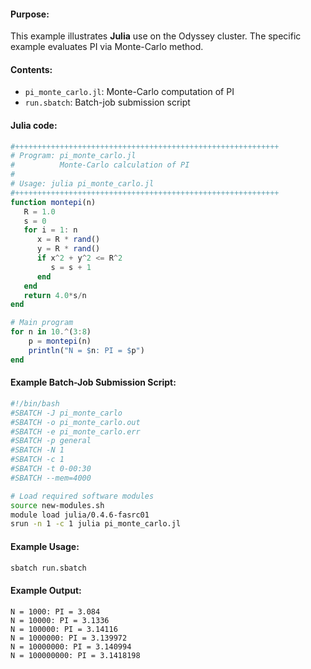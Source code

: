#### Purpose:

This example illustrates **Julia** use on the Odyssey cluster. The specific example evaluates PI via Monte-Carlo method.

#### Contents:

* <code>pi\_monte\_carlo.jl</code>: Monte-Carlo computation of PI
* <code>run.sbatch</code>: Batch-job submission script

#### Julia code:

```julia
#+++++++++++++++++++++++++++++++++++++++++++++++++++++++++++
# Program: pi_monte_carlo.jl
#          Monte-Carlo calculation of PI
#
# Usage: julia pi_monte_carlo.jl
#+++++++++++++++++++++++++++++++++++++++++++++++++++++++++++
function montepi(n)
   R = 1.0
   s = 0
   for i = 1: n
      x = R * rand()
      y = R * rand()
      if x^2 + y^2 <= R^2
         s = s + 1
      end
   end
   return 4.0*s/n
end

# Main program
for n in 10.^(3:8)
    p = montepi(n)
    println("N = $n: PI = $p")
end
```

#### Example Batch-Job Submission Script:

```bash
#!/bin/bash
#SBATCH -J pi_monte_carlo
#SBATCH -o pi_monte_carlo.out
#SBATCH -e pi_monte_carlo.err
#SBATCH -p general
#SBATCH -N 1
#SBATCH -c 1
#SBATCH -t 0-00:30
#SBATCH --mem=4000

# Load required software modules
source new-modules.sh
module load julia/0.4.6-fasrc01
srun -n 1 -c 1 julia pi_monte_carlo.jl
```

#### Example Usage:

```bash
sbatch run.sbatch
```

#### Example Output:

```
N = 1000: PI = 3.084
N = 10000: PI = 3.1336
N = 100000: PI = 3.14116
N = 1000000: PI = 3.139972
N = 10000000: PI = 3.140994
N = 100000000: PI = 3.1418198
```

